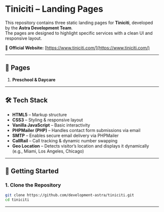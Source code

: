 # Tiniciti – Landing Pages

This repository contains three static landing pages for **Tiniciti**, developed by the **Astra Development Team**.  
The pages are designed to highlight specific services with a clean UI and responsive layout.  

🔗 **Official Website:** [https://www.tiniciti.com/](https://www.tiniciti.com/)

---

## 📄 Pages
1. **Preschool & Daycare**

---

## 🛠 Tech Stack
- **HTML5** – Markup structure  
- **CSS3** – Styling & responsive layout  
- **Vanilla JavaScript** – Basic interactivity  
- **PHPMailer (PHP)** – Handles contact form submissions via email  
- **SMTP** – Enables secure email delivery via PHPMailer  
- **CallRail** – Call tracking & dynamic number swapping  
- **Geo Location** – Detects visitor’s location and displays it dynamically (e.g., Miami, Los Angeles, Chicago)

---

## 🚀 Getting Started

### 1. Clone the Repository
```bash
git clone https://github.com/development-astra/tiniciti.git
cd tiniciti
```

---
